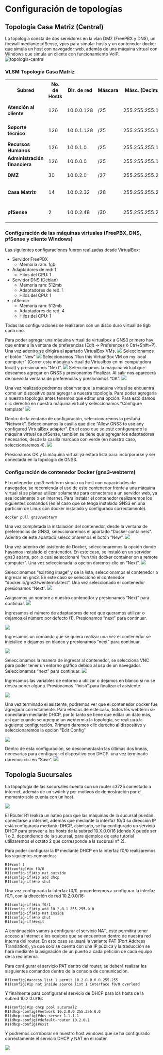 # Configuración de topologías
## Topología Casa Matriz (Central)
La topología consta de dos servidores en la vlan DMZ (FreePBX y DNS), un firewall mediante pfSense, vpcs para simular hosts y un contenedor docker que simula un host con navegador web, además de una máquina virtual con Windows que simula un cliente con funcionamiento VoIP.
![topologia-central](_assets/configuracion-topologias/topologia-central.png)

### VLSM Topología Casa Matriz
<table align="center">
		<tr>
			<th>Subred</th>
			<th>No. de Hosts</th>
			<th>Dir. de red</th>
			<th>Máscara</th>
			<th>Másc. (Decimal)</th>
			<th>Rango utilizable</th>
			<th>Broadcast</th>
		</tr>
		<tr>
			<td style="font-weight:bold">Atención al cliente</td>
			<td>126</td>
			<td>10.0.0.128</td>
			<td>/25</td>
			<td>255.255.255.128</td>
			<td>10.0.0.129 - 10.0.0.254</td>
			<td>10.0.0.255</td>
		</tr>		
		<tr>
			<td style="font-weight:bold">Soporte técnico</td>
			<td>126</td>
			<td>10.0.1.128</td>
			<td>/25</td>
			<td>255.255.255.128</td>
			<td>10.0.1.129 - 10.0.1.254</td>
			<td>10.0.1.255</td>
		</tr>		
		<tr>
			<td style="font-weight:bold">Recursos Humanos</td>
			<td>126</td>
			<td>10.0.1.0</td>
			<td>/25</td>
			<td>255.255.255.128</td>
			<td>10.0.1.1 - 10.0.1.126</td>
			<td>10.0.1.127</td>
		</tr>		
		<tr>
			<td style="font-weight:bold">Administración financiera</td>
			<td>126</td>
			<td>10.0.0.0</td>
			<td>/25</td>
			<td>255.255.255.128</td>
			<td>10.0.0.1 - 10.0.0.126</td>
			<td>10.0.0.127</td>
		</tr>		
		<tr>
			<td style="font-weight:bold">DMZ</td>
			<td>30</td>
			<td>10.0.2.0</td>
			<td>/27</td>
			<td>255.255.255.224</td>
			<td>10.0.2.1 - 10.0.2.30</td>
			<td>10.0.2.31</td>
		</tr>		
		<tr>
			<td style="font-weight:bold">Casa Matriz</td>
			<td>14</td>
			<td>10.0.2.32</td>
			<td>/28</td>
			<td>255.255.255.240</td>
			<td>10.0.2.33 - 10.0.2.46</td>
			<td>10.0.2.47</td>
		</tr>		
		<tr>
			<td style="font-weight:bold">pfSense</td>
			<td>2</td>
			<td>10.0.2.48</td>
			<td>/30</td>
			<td>255.255.255.252</td>
			<td>10.0.2.49 - 10.0.2.50</td>
			<td>10.0.2.51</td>
		</tr>		
	</table>

### Configuración de las máquinas virtuales (FreePBX, DNS, pfSense y cliente Windows)
Las siguientes configuraciones fueron realizadas desde VirtualBox:
- Servidor FreePBX
    - Memoria ram: 1gb
- Adaptadores de red: 1
    - Hilos del CPU: 1
- Servidor DNS (Debian)
    - Memoria ram: 512mb
    - Adaptadores de red: 1
    - Hilos del CPU: 1
- pfSense
    - Memoria ram: 512mb
    - Adaptadores de red: 4
    - Hilos del CPU: 1

Todas las configuraciones se realizaron con un disco duro virtual de 8gb cada uno.

Para poder agregar una máquina virtual de virtualbox a GNS3 primero hay que entrar a la ventana de preferencias (Edit -> Preferences ó Ctrl+Shift+P). Una vez adentro se dirigirá al apartado VirtualBox VMs.
![](_assets/configuracion-topologias/001.png)
Seleccionamos el botón “New”
![](_assets/configuracion-topologias/002.png)
Seleccionamos “Run this VirtualBox VM on my local computer” (Correr esta máquina virtual de Virtualbox en mi computadora local) y presionamos “Next”.
![](_assets/configuracion-topologias/003.png)
Seleccionamos la máquina virtual que deseamos agregar en GNS3 y presionamos Finalizar. Al salir nos aparecerá de nuevo la ventana de preferencias y presionamos “OK”.
![](_assets/configuracion-topologias/004.png)

Una vez realizado podremos observar que la máquina virtual se encuentra como un dispositivo para agregar a nuestra topología. Para poder agregarla a nuestra topología antes tenemos que editar una opción. Para esto damos clic derecho en nuestra máquina virtual y seleccionamos “Configure template”
![](_assets/configuracion-topologias/005.png)

Dentro de la ventana de configuración, seleccionaremos la pestaña “Network”. Seleccionamos la casilla que dice “Allow GNS3 to use any configured VirtualBox adapter”. En el caso que se esté configurando la máquina virtual de pfSense, también se tiene que agregar los adaptadores necesarios, desde la casilla marcada con verde (en nuestro caso, seleccionaremos 4).
![](_assets/configuracion-topologias/006.png)

Presionamos OK y la máquina virtual ya estará lista para incorporarse y ser conectada en la topología de GNS3.

### Configuración de contenedor Docker (gns3-webterm)
El contenedor gns3-webterm simula un host con capacidades de navegador, se recomienda el uso de este contenedor frente a una máquina virtual si se planea utilizar solamente para conectarse a un servidor web, ya sea localmente o en internet.
Para instalar el contenedor realizaremos los siguientes comandos (en el caso que se tenga instalado GNS3 en una partición de Linux con docker instalado y configurado correctamente).

```console
docker pull gns3/webterm
```

Una vez completada la instalación del contenedor, desde la ventana de preferencias de GNS3, seleccionaremos el apartado “Docker containers”. Adentro de este apartado seleccionaremos el botón “New”.
![](_assets/configuracion-topologias/007.png)

Una vez adentro del asistente de Docker, seleccionaremos la opción donde hayamos instalado el contenedor. En este caso, se instaló en un servidor gns3 aparte, por lo cual seleccionaré “run this docker container on a remote computer”. Una vez seleccionada la opción daremos clic en “Next”.
![](_assets/configuracion-topologias/008.png)

Seleccionamos “existing image” y de la lista, seleccionamos el contenedor a ingresar en gns3. En este caso se seleccionó el contenedor “docker.io/gns3/wenterm:latest”. Una vez seleccionado el contenedor presionamos “Next”.
![](_assets/configuracion-topologias/009.png)

Asignamos un nombre a nuestro contenedor y presionamos “Next” para continuar.
![](_assets/configuracion-topologias/010.png)

Ingresamos el número de adaptadores de red que queramos utilizar o dejamos el número por defecto (1). Presionamos “next” para continuar.

![](_assets/configuracion-topologias/011.png)

Ingresamos un comando que se quiera realizar una vez el contenedor se inicialice o dejamos en blanco y presionamos “next” para continuar.

![](_assets/configuracion-topologias/012.png)

Seleccionamos la manera de ingresar al contenedor, se selecciona VNC para poder tener un entorno gráfico debido al uso de un navegador. Seleccionamos “next” para continuar.
![](_assets/configuracion-topologias/013.png)

Ingresamos las variables de entorno a utilizar o dejamos en blanco si no se desea poner alguna. Presionamos “finish” para finalizar el asistente.

![](_assets/configuracion-topologias/014.png)

Una vez terminado el asistente, podremos ver que el contenedor docker fue agregado correctamente. Para efectos de este caso, todos los webterm se conectarán mediante DHCP, por lo tanto se tiene que editar un dato más, así que cuando se agregue un webterm a la topología, se realizará la siguiente configuración. Primero daremos clic derecho al dispositivo y seleccionaremos la opción “Edit Config”

![](_assets/configuracion-topologias/015.png)

Dentro de esta configuración, se descomentarán las últimas dos líneas, necesarias para configurar el dispositivo con DHCP. una vez terminado daremos clic en “Save”.
![](_assets/configuracion-topologias/016.png)

## Topología Sucursales
La topoplogía de las sucursales cuenta con un router c3725 conectado a internet, además de un switch y por motivos de demostración por el momento solo cuenta con un host.

![](media/image132.png)

El Router R1 realiza un nateo para que las máquinas de la sucursal puedan conectarse a internet, además que mediante la interfaz f0/0 su dirección IP está configurada mediante DHCP, asimismo, se ha configurado un servicio DHCP para proveer a los hosts de la subred 10.X.0.0/16 (donde X puede ser 1 o 2, dependiendo de la sucursal, para ejemplos de este tutorial utilizaremos el octeto 2 que corresponde a la sucursal n° 2).

Para poder configurar la IP mediante DHCP en la interfaz f0/0 realizaremos los siguientes comandos: 

```
R1#conf t
R1(config)#in f0/0
R1(config-if)#ip nat outside
R1(config-if)#ip add dhcp
R1(config-if)#no shut
```
Una vez configurada la interfaz f0/0, procederemos a configurar la interfaz f0/1, con la dirección de red 10.2.0.0/16:

```
R1(config-if)#in f0/1
R1(config-if)#ip add 10.2.0.1 255.255.0.0
R1(config-if)#ip nat inside
R1(config-if)#no shut
R1(config-if)#exit
```

A  continuación vamos a configurar el servicio NAT, este permitirá tener acceso a Internet a los equipos que se encuentran dentro de nuestra red interna del router. En este caso se usará la variante PAT (Port Address Translation), ya que solo se cuenta con una IP pública y la traducción se hará mediante la asignación de un puerto a cada petición de cada equipo de la red interna.

Para configurar el servicio PAT dentro del router, se deberá realizar los sisguientes comandos dentro de la consola de comunicación.

```
R1(config)#access-list 1 permit 10.2.0.0 0.0.255.255
R1(config)#ip nat inside source list 1 interface f0/0 overload
```

Y finalmente para configurar el servicio de DHCP para los hosts de la subred 10.2.0.0/16:

```
R1(config)#ip dhcp pool sucursal2
R1(dhcp-config)#network 10.2.0.0 255.255.0.0
R1(dhcp-config)#dns-server 1.1.1.1
R1(dhcp-config)#default-router 10.2.0.1
R1(dhcp-config)#exit
```
Y podremos corroborar en nuestro host windows que se ha configurado correctamente el servicio DHCP y NAT en el router.

![](media/image133.png)